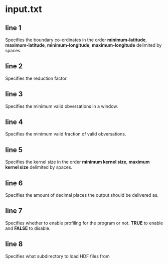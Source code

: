 # input.txt

## line 1

Specifies the boundary co-ordinates in the order **minimum-latitude**, **maximum-latitude**, **minimum-longitude**, **maximum-longitude** delimited by spaces.

## line 2

Specifies the reduction factor.

## line 3

Specifies the minimum valid obversations in a window.

## line 4

Specifies the minimum valid fraction of valid obversations.

## line 5

Specifies the kernel size in the order **minimum kernel size**, **maximum kernel size** delimited by spaces.

## line 6

Specifies the amount of decimal places the output should be delivered as.

## line 7

Specifies whether to enable profiling for the program or not. **TRUE** to enable and **FALSE** to disable.

## line 8

Specifies what subdirectory to load HDF files from